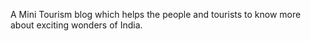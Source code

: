 A Mini Tourism blog which helps the people and tourists to know more about exciting wonders of India.
